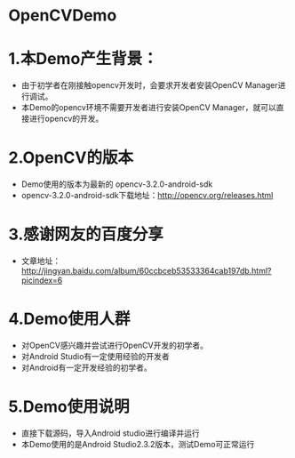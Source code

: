 # OpenCVDemo
# 1.本Demo产生背景：
- 由于初学者在刚接触opencv开发时，会要求开发者安装OpenCV Manager进行调试。
- 本Demo的opencv环境不需要开发者进行安装OpenCV Manager，就可以直接进行opencv的开发。

# 2.OpenCV的版本
- Demo使用的版本为最新的 opencv-3.2.0-android-sdk
- opencv-3.2.0-android-sdk下载地址：http://opencv.org/releases.html

# 3.感谢网友的百度分享
- 文章地址：http://jingyan.baidu.com/album/60ccbceb53533364cab197db.html?picindex=6

# 4.Demo使用人群
- 对OpenCV感兴趣并尝试进行OpenCV开发的初学者。
- 对Android Studio有一定使用经验的开发者
- 对Android有一定开发经验的初学者。

# 5.Demo使用说明
- 直接下载源码，导入Android studio进行编译并运行
- 本Demo使用的是Android Studio2.3.2版本，测试Demo可正常运行